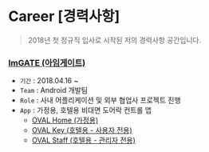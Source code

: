 # Career [경력사항]
> 2018년 첫 정규직 입사로 시작된 저의 경력사항 공간입니다.
  
### [ImGATE (아임게이트)](http://www.imgate.co.kr/)
* `기간` : 2018.04.16 ~
* `Team` : Android 개발팀
* `Role` : 사내 어플리케이션 및 외부 협업사 프로젝트 진행 
* `App` : 가정용, 호텔용 비대면 도어락 컨트롤 앱
    - [OVAL Home (가정용)](https://play.google.com/store/apps/details?id=kr.co.imgate.home2.oval)
    - [OVAL Key (호텔용 - 사용자 전용)](https://play.google.com/store/apps/details?id=kr.co.imgate.hospitality.user2.oval)
    - [OVAL Staff (호텔용 - 관리자 전용)](https://play.google.com/store/apps/details?id=kr.co.imgate.hospitality.staff.oval)